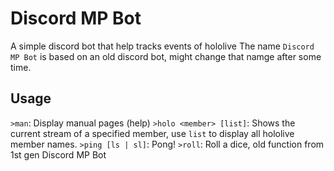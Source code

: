 # Discord MP Bot

A simple discord bot that help tracks events of hololive
The name `Discord MP Bot` is based on an old discord bot, might change that namge after some time.


## Usage

`>man`: Display manual pages (help) 
`>holo <member> [list]`: Shows the current stream of a specified member, use `list` to display all hololive member names.
`>ping [ls | sl]`: Pong!
`>roll`: Roll a dice, old function from 1st gen Discord MP Bot 



